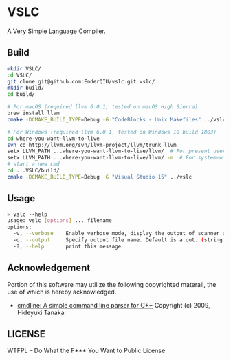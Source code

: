 # VSLC
A Very Simple Language Compiler.

## Build
```bash
mkdir VSLC/
cd VSLC/
git clone git@github.com:EnderQIU/vslc.git vslc/
mkdir build/
cd build/

# For macOS (required llvm 6.0.1, tested on macOS High Sierra)
brew install llvm
cmake -DCMAKE_BUILD_TYPE=Debug -G "CodeBlocks - Unix Makefiles" ../vslc

# For Windows (required llvm 6.0.1, tested on Windows 10 build 1803)
cd where-you-want-llvm-to-live
svn co http://llvm.org/svn/llvm-project/llvm/trunk llvm
setx LLVM_PATH ...where-you-want-llvm-to-live/llvm/  # For present user
setx LLVM_PATH ...where-you-want-llvm-to-live/llvm/ -m  # For system-wide
# start a new cmd
cd ...VSLC/build/
cmake -DCMAKE_BUILD_TYPE=Debug -G "Visual Studio 15" ../vslc
```

## Usage
```bash
> vslc --help
usage: vslc [options] ... filename
options:
  -v, --verbose    Enable verbose mode, display the output of scanner and parser.
  -o, --output     Specify output file name. Default is a.out. (string [=a.out])
  -?, --help       print this message
```

## Acknowledgement
Portion of this software may utilize the following copyrighted materail, the use of which is hereby acknowledged.

- [cmdline: A simple command line parser for C++](https://github.com/tanakh/cmdline) Copyright (c) 2009, Hideyuki Tanaka

## LICENSE
WTFPL – Do What the F*** You Want to Public License
